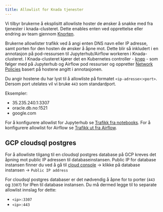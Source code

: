 ```yaml
---
title: Allowlist for Knada tjenester
---
```


Vi tilbyr brukerne å eksplisitt allowliste hoster de ønsker å snakke med fra tjenester i knada-clusteret. 
Dette enables enten ved opprettelse eller endring av team gjennom [Knorten](https://knorten.knada.io).

Brukerne allowlister trafikk ved å angi enten DNS navn eller IP adresse, samt porten for den hosten de ønsker å åpne mot. 
Dette blir så inkludert i en annotasjon på pod-ressursen til Jupyterhub/Airflow workeren i Knada-clusteret.
I Knada-clusteret kjører det en Kubernetes controller - [knep](https://github.com/navikt/knep) - som følger med på Jupyterhub og Airflow pod ressurser og oppretter [Network Policies](https://kubernetes.io/docs/concepts/services-networking/network-policies/) basert på hostene angitt i annotasjonen.

Du angir hostene du har lyst til å allowliste på formatet `<ip-adresse>`:`<port>`.
Dersom port utelates vil vi bruke `443` som standardport.

Eksempler:
- 35.235.240.1:3307
- oracle.db.no:1521
- google.com

For å konfigurere allowlist for Jupyterhub se [Trafikk fra notebooks](./notebook/knada-notebook.md#trafikk-fra-notebooks).
For å konfigurere allowlist for Airflow se [Trafikk ut fra Airflow](./airflow/knada-airflow.md#trafikk-ut-fra-airflow).

## GCP cloudsql postgres
For å allowliste tilgang til en cloudsql postgres database på GCP kreves det åpning mot public IP adressen til databaseinstansen.
Public IP for database instansen finner du ved å gå til [cloud console](https://console.cloud.google.com/sql/instances) -> klikke på database instansen -> `Public IP address`

For cloudsql postgres databaser er det nødvendig å åpne for to porter (`443` og `3307`) for IPen til database instansen.
Du må dermed legge til to separate allowlist innslag for dette:

- `<ip>:3307`
- `<ip>:443`